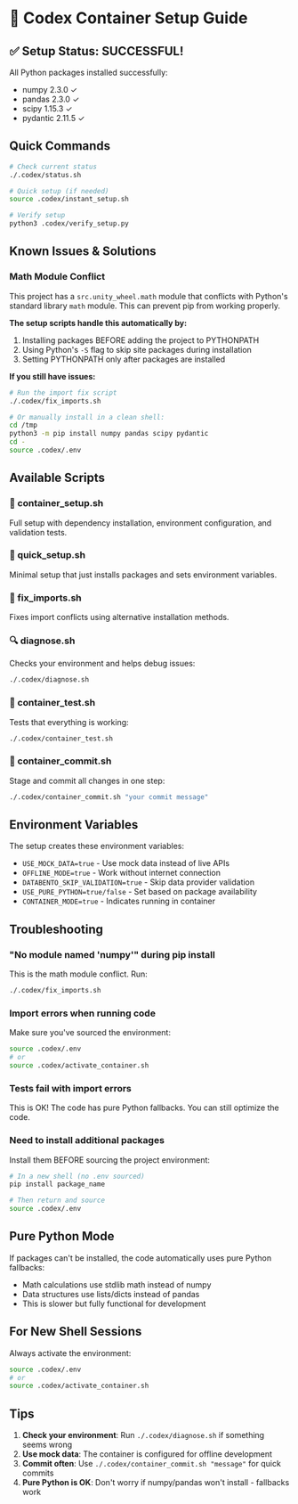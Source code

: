 # 🐳 Codex Container Setup Guide

## ✅ Setup Status: SUCCESSFUL!

All Python packages installed successfully:
- numpy 2.3.0 ✓
- pandas 2.3.0 ✓
- scipy 1.15.3 ✓
- pydantic 2.11.5 ✓

## Quick Commands

```bash
# Check current status
./.codex/status.sh

# Quick setup (if needed)
source .codex/instant_setup.sh

# Verify setup
python3 .codex/verify_setup.py
```

## Known Issues & Solutions

### Math Module Conflict

This project has a `src.unity_wheel.math` module that conflicts with Python's standard library `math` module. This can prevent pip from working properly.

**The setup scripts handle this automatically by:**
1. Installing packages BEFORE adding the project to PYTHONPATH
2. Using Python's `-S` flag to skip site packages during installation
3. Setting PYTHONPATH only after packages are installed

**If you still have issues:**
```bash
# Run the import fix script
./.codex/fix_imports.sh

# Or manually install in a clean shell:
cd /tmp
python3 -m pip install numpy pandas scipy pydantic
cd -
source .codex/.env
```

## Available Scripts

### 🚀 container_setup.sh
Full setup with dependency installation, environment configuration, and validation tests.

### 🏃 quick_setup.sh
Minimal setup that just installs packages and sets environment variables.

### 🔧 fix_imports.sh
Fixes import conflicts using alternative installation methods.

### 🔍 diagnose.sh
Checks your environment and helps debug issues:
```bash
./.codex/diagnose.sh
```

### 🧪 container_test.sh
Tests that everything is working:
```bash
./.codex/container_test.sh
```

### 💾 container_commit.sh
Stage and commit all changes in one step:
```bash
./.codex/container_commit.sh "your commit message"
```

## Environment Variables

The setup creates these environment variables:
- `USE_MOCK_DATA=true` - Use mock data instead of live APIs
- `OFFLINE_MODE=true` - Work without internet connection
- `DATABENTO_SKIP_VALIDATION=true` - Skip data provider validation
- `USE_PURE_PYTHON=true/false` - Set based on package availability
- `CONTAINER_MODE=true` - Indicates running in container

## Troubleshooting

### "No module named 'numpy'" during pip install
This is the math module conflict. Run:
```bash
./.codex/fix_imports.sh
```

### Import errors when running code
Make sure you've sourced the environment:
```bash
source .codex/.env
# or
source .codex/activate_container.sh
```

### Tests fail with import errors
This is OK! The code has pure Python fallbacks. You can still optimize the code.

### Need to install additional packages
Install them BEFORE sourcing the project environment:
```bash
# In a new shell (no .env sourced)
pip install package_name

# Then return and source
source .codex/.env
```

## Pure Python Mode

If packages can't be installed, the code automatically uses pure Python fallbacks:
- Math calculations use stdlib math instead of numpy
- Data structures use lists/dicts instead of pandas
- This is slower but fully functional for development

## For New Shell Sessions

Always activate the environment:
```bash
source .codex/.env
# or
source .codex/activate_container.sh
```

## Tips

1. **Check your environment**: Run `./.codex/diagnose.sh` if something seems wrong
2. **Use mock data**: The container is configured for offline development
3. **Commit often**: Use `./.codex/container_commit.sh "message"` for quick commits
4. **Pure Python is OK**: Don't worry if numpy/pandas won't install - fallbacks work
